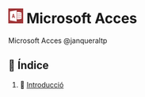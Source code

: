 # ![image](img/Appp.png) Microsoft Acces

Microsoft Acces @janqueraltp

## 📖 Índice
1. :bookmark_tabs: [Introducció](#id1)  
<div id='id1' />  
